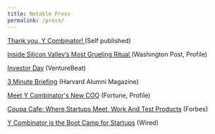 ```yaml
---
title: Notable Press
permalink: /press/
---
```


<a href="https://www.facebook.com/qasar/posts/10154710776519865"> Thank you, Y Combinator! </a> (Self published)

<a href="https://www.washingtonpost.com/news/the-switch/wp/2016/08/29/inside-one-of-silicon-valleys-most-celebrated-rituals-raising-cash/">Inside Silicon Valley’s Most Grueling Ritual </a> (Washington Post, Profile)

<a href="http://venturebeat.com/2016/07/07/y-combinator-will-hold-an-investor-day-for-meetings-with-startups-after-demo-day/">Investor Day</a> (VentureBeat)

<a href="https://www.alumni.hbs.edu/stories/Pages/story-impact.aspx?num=5765">3 Minute Briefing</a> (Harvard Alumni Magazine)

<a href="http://fortune.com/2015/08/26/meet-y-combinators-new-coo/">Meet Y Combinator's New COO</a> (Fortune, Profile)

<a href="http://www.forbes.com/sites/tomiogeron/2011/11/16/coupa-cafe-where-startups-meet-work-and-test-products/">Coupa Cafe: Where Startups Meet, Work And Test Products</a> (Forbes)

<a href="https://www.wired.com/2011/05/ff_ycombinator/">Y Combinator is the Boot Camp for Startups</a> (Wired)






